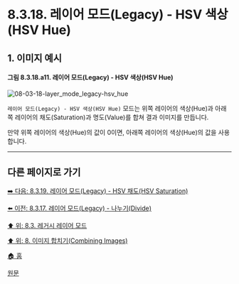 # 8.3.18. 레이어 모드(Legacy) - HSV 색상(HSV Hue)

## 1. 이미지 예시

#### 그림 8.3.18.a11. 레이어 모드(Legacy) - HSV 색상(HSV Hue)
![08-03-18-layer_mode_legacy-hsv_hue](https://github.com/wonder13662/gimp/assets/15767104/d8ee5584-10de-45e2-83cd-0b65115684fa)

`레이어 모드(Legacy) - HSV 색상(HSV Hue)` 모드는 위쪽 레이어의 색상(Hue)과 아래쪽 레이어의 채도(Saturation)과 명도(Value)를 합쳐 결과 이미지를 만듭니다.

만약 위쪽 레이어의 색상(Hue)의 값이 0이면, 아래쪽 레이어의 색상(Hue)의 값을 사용합니다.

***

## 다른 페이지로 가기
[➡️ 다음: 8.3.19. 레이어 모드(Legacy) - HSV 채도(HSV Saturation)](./08-03-19-hsv_components_layer_mode-hsv_saturation.md)

[⬅️ 이전: 8.3.17. 레이어 모드(Legacy) - 나누기(Divide)](./08-03-17-inversion_layer_mode-divide.md)

[⬆️ 위: 8.3. 레거시 레이어 모드](./08-03-00-legacy-layer-modes.md)

[⬆️ 위: 8. 이미지 합치기(Combining Images)](./08-00-combining-images.md)

[🏠 홈](./00-home.md)

[원문](https://docs.gimp.org/2.10/ko/gimp-concepts-layer-modes-legacy.html)